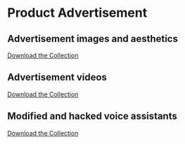 # Product Advertisement

## Advertisement images and aesthetics
[Download the Collection](https://file-zudedy.cyon.net/f/128e2a83bbe14a769331/?dl=1)

## Advertisement videos
[Download the Collection](https://file-zudedy.cyon.net/f/f057d9d641824163937b/?dl=1)

## Modified and hacked voice assistants
[Download the Collection](https://file-zudedy.cyon.net/f/e55b68ca74a84fc6b1eb/?dl=1)